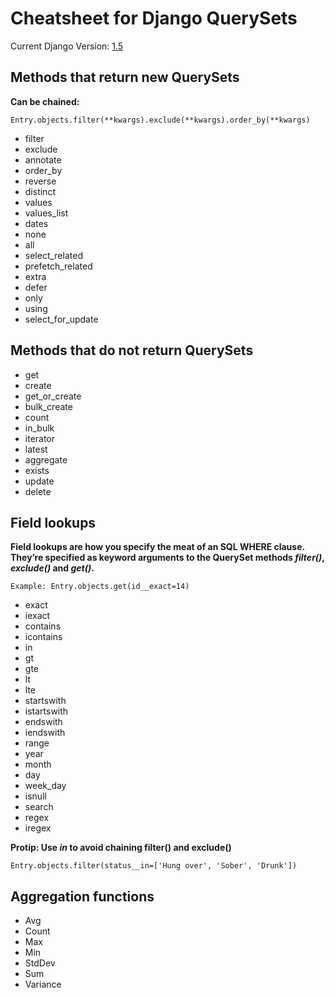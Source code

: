 Cheatsheet for Django QuerySets
===
Current Django Version: [1.5](https://docs.djangoproject.com/en/1.5/ref/models/querysets/)

Methods that return new QuerySets
---

**Can be chained:**

    Entry.objects.filter(**kwargs).exclude(**kwargs).order_by(**kwargs)

 * filter
 * exclude
 * annotate
 * order_by
 * reverse
 * distinct
 * values
 * values_list
 * dates
 * none
 * all
 * select_related
 * prefetch_related
 * extra
 * defer
 * only
 * using
 * select_for_update

Methods that do not return QuerySets
---

 * get
 * create
 * get_or_create
 * bulk_create
 * count
 * in_bulk
 * iterator
 * latest
 * aggregate
 * exists
 * update
 * delete

Field lookups
---

**Field lookups are how you specify the meat of an SQL WHERE clause. They’re specified as keyword arguments to the QuerySet methods *filter()*, *exclude()* and *get()*.**

    Example: Entry.objects.get(id__exact=14)

 * exact
 * iexact
 * contains
 * icontains
 * in
 * gt
 * gte
 * lt
 * lte
 * startswith
 * istartswith
 * endswith
 * iendswith
 * range
 * year
 * month
 * day
 * week_day
 * isnull
 * search
 * regex
 * iregex

**Protip: Use *in* to avoid chaining filter() and exclude()**

    Entry.objects.filter(status__in=['Hung over', 'Sober', 'Drunk'])

Aggregation functions
---

 * Avg
 * Count
 * Max
 * Min
 * StdDev
 * Sum
 * Variance
